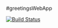 #greetingsWebApp

[![Build Status](https://travis-ci.org/victor-mthemba/greetingWedApp.svg?branch=master)](https://travis-ci.org/victor-mthemba/greetingWedApp)